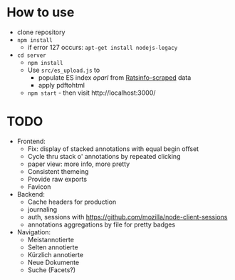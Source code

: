 # How to use

* clone repository
* `npm install`
  * if error 127 occurs: `apt-get install nodejs-legacy`
* `cd server`
  * `npm install`
  * Use `src/es_upload.js` to
    * populate ES index *oparl* from [Ratsinfo-scraped](https://github.com/offenesdresden/ratsinfo-scraper) data
    * apply pdftohtml
  * `npm start` - then visit http://localhost:3000/

# TODO

* Frontend:
  * Fix: display of stacked annotations with equal begin offset
  * Cycle thru stack o' annotations by repeated clicking
  * paper view: more info, more pretty
  * Consistent themeing
  * Provide raw exports
  * Favicon
* Backend:
  * Cache headers for production
  * journaling
  * auth, sessions with https://github.com/mozilla/node-client-sessions
  * annotations aggregations by file for pretty badges
* Navigation:
  * Meistannotierte
  * Selten annotierte
  * Kürzlich annotierte
  * Neue Dokumente
  * Suche (Facets?)

